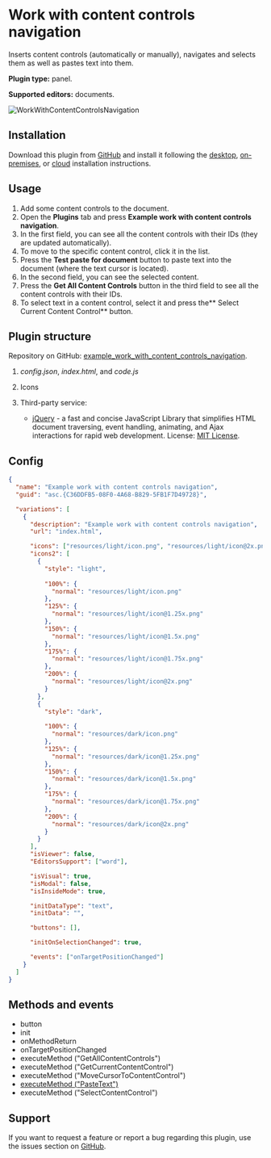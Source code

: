 # Work with content controls navigation

Inserts content controls (automatically or manually), navigates and selects them as well as pastes text into them.

**Plugin type:** panel.

**Supported editors:** documents.

![WorkWithContentControlsNavigation](/assets/images/plugins/gifs/work-with-content-controls-navigation.gif)

## Installation

Download this plugin from [GitHub](https://github.com/ONLYOFFICE/sdkjs-plugins/tree/master/example_work_with_content_controls_navigation) and install it following the [desktop](/site/docs/plugin-and-macros/tutorials/installing/onlyoffice-desktop-editors.md), [on-premises](/site/docs/plugin-and-macros/tutorials/installing/onlyoffice-docs-on-premises.md), or [cloud](/site/docs/plugin-and-macros/tutorials/installing/onlyoffice-cloud.md) installation instructions.

## Usage

1. Add some content controls to the document.
2. Open the **Plugins** tab and press **Example work with content controls navigation**.
3. In the first field, you can see all the content controls with their IDs (they are updated automatically).
4. To move to the specific content control, click it in the list.
5. Press the **Test paste for document** button to paste text into the document (where the text cursor is located).
6. In the second field, you can see the selected content.
7. Press the **Get All Content Controls** button in the third field to see all the content controls with their IDs.
8. To select text in a content control, select it and press the** Select Current Content Control** button.

## Plugin structure

Repository on GitHub: [example_work_with_content_controls_navigation](https://github.com/ONLYOFFICE/sdkjs-plugins/tree/master/example_work_with_content_controls_navigation).

1. *config.json*, *index.html*, and *code.js*

2. Icons

3. Third-party service:
   
   - [jQuery](https://jquery.com) - a fast and concise JavaScript Library that simplifies HTML document traversing, event handling, animating, and Ajax interactions for rapid web development. License: [MIT License](https://github.com/ONLYOFFICE/sdkjs-plugins/blob/master/example_work_with_content_controls_navigation/licenses/jQuery.license).

## Config

``` json
{
  "name": "Example work with content controls navigation",
  "guid": "asc.{C36DDFB5-08F0-4A68-B829-5FB1F7D49728}",

  "variations": [
    {
      "description": "Example work with content controls navigation",
      "url": "index.html",

      "icons": ["resources/light/icon.png", "resources/light/icon@2x.png"],
      "icons2": [
        {
          "style": "light",
                    
          "100%": {
            "normal": "resources/light/icon.png"
          },
          "125%": {
            "normal": "resources/light/icon@1.25x.png"
          },
          "150%": {
            "normal": "resources/light/icon@1.5x.png"
          },
          "175%": {
            "normal": "resources/light/icon@1.75x.png"
          },
          "200%": {
            "normal": "resources/light/icon@2x.png"
          }
        },
        {
          "style": "dark",
                    
          "100%": {
            "normal": "resources/dark/icon.png"
          },
          "125%": {
            "normal": "resources/dark/icon@1.25x.png"
          },
          "150%": {
            "normal": "resources/dark/icon@1.5x.png"
          },
          "175%": {
            "normal": "resources/dark/icon@1.75x.png"
          },
          "200%": {
            "normal": "resources/dark/icon@2x.png"
          }
        }
      ],
      "isViewer": false,
      "EditorsSupport": ["word"],

      "isVisual": true,
      "isModal": false,
      "isInsideMode": true,

      "initDataType": "text",
      "initData": "",

      "buttons": [],

      "initOnSelectionChanged": true,

      "events": ["onTargetPositionChanged"]
    }
  ]
}
```

## Methods and events

- button
- init
- onMethodReturn
- onTargetPositionChanged
- executeMethod ("GetAllContentControls")
- executeMethod ("GetCurrentContentControl")
- executeMethod ("MoveCursorToContentControl")
- [executeMethod ("PasteText")](/site/docs/plugin-and-macros/interacting-with-editors/text-document-api/Methods/PasteText.md)
- executeMethod ("SelectContentControl")

## Support

If you want to request a feature or report a bug regarding this plugin, use the issues section on [GitHub](https://github.com/ONLYOFFICE/sdkjs-plugins/issues).
